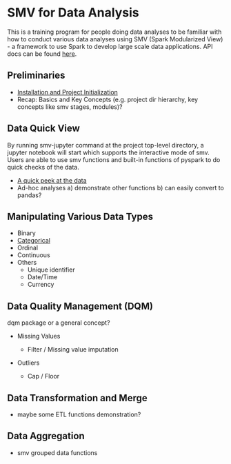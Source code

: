 # SMV for Data Analysis

This is a training program for people doing data analyses to be familiar with how to conduct various data analyses using SMV (Spark Modularized View) - a framework to use Spark to develop large scale data applications. API docs can be found [here](http://tresamigossd.github.io/SMV/scaladocs/index.html#org.tresamigos.smv.package).

## Preliminaries
* [Installation and Project Initialization](https://github.com/TresAmigosSD/SmvTraining)
* Recap: Basics and Key Concepts (e.g. project dir hierarchy, key concepts like smv stages, modules)?


## Data Quick View
By running smv-jupyter command at the project top-level directory, a jupyter notebook will start which supports the interactive mode of smv. Users are able to use smv functions and built-in functions of pyspark to do quick checks of the data. 
* [A quick peek at the data](link)
* Ad-hoc analyses
a) demonstrate other functions
b) can easily convert to pandas?


## Manipulating Various Data Types
* Binary
* [Categorical](link)
* Ordinal
* Continuous
* Others
  * Unique identifier
  * Date/Time
  * Currency


## Data Quality Management (DQM)
dqm package or a general concept?
* Missing Values
  * Filter / Missing value imputation

* Outliers
  * Cap / Floor
    

## Data Transformation and Merge
* maybe some ETL functions demonstration?


## Data Aggregation
* smv grouped data functions
